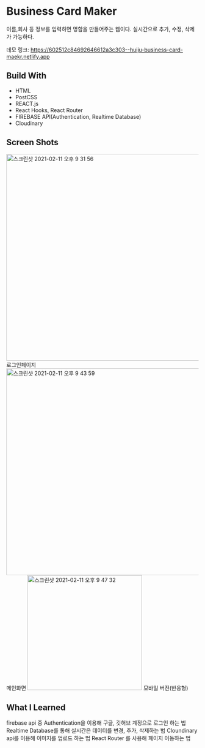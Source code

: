 # Business Card Maker
이름,회사 등 정보를 입력하면 명함을 만들어주는 웹이다.
실시간으로 추가, 수정, 삭제가 가능하다.

데모 링크: https://602512c84692646612a3c303--huiju-business-card-maekr.netlify.app

## Build With
- HTML
- PostCSS
- REACT.js
- React Hooks, React Router
- FIREBASE API(Authentication, Realtime Database)
- Cloudinary

## Screen Shots
<img width="540" alt="스크린샷 2021-02-11 오후 9 31 56" src="https://user-images.githubusercontent.com/67685741/107637580-ae0c8780-6cb1-11eb-812a-fbfc8e148ccc.png">
로그인페이지
<img width="540" alt="스크린샷 2021-02-11 오후 9 43 59" src="https://user-images.githubusercontent.com/67685741/107637977-4d317f00-6cb2-11eb-8618-eb0344458e37.png">
메인화면
<img width="300" alt="스크린샷 2021-02-11 오후 9 47 32" src="https://user-images.githubusercontent.com/67685741/107638330-c630d680-6cb2-11eb-8539-f80ed36f4f2b.png">
모바일 버전(반응형)

## What I Learned
firebase api 중 Authentication을 이용해 구글, 깃허브 계정으로 로그인 하는 법
Realtime Database를 통해 실시간은 데이터를 변경, 추가, 삭제하는 법
Cloundinary api를 이용해 이미지를 업로드 하는 법
React Router 를 사용해 페이지 이동하는 법
